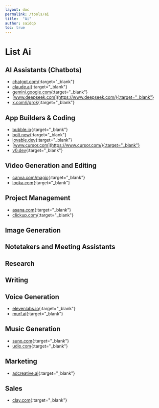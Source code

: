```yaml
---
layout: doc
permalink: /tools/ai
title:  "Ai"
author: saidqb
toc: true
---
```



# List Ai

## AI Assistants (Chatbots)

- [chatgpt.com](https://chatgpt.com/){:target="_blank"}
- [claude.ai](https://claude.ai/){:target="_blank"}
- [gemini.google.com](https://gemini.google.com/){:target="_blank"}
- [www.deepseek.com](https://www.deepseek.com/){:target="_blank"}
- [x.com/i/grok](https://x.com/i/grok){:target="_blank"}

## App Builders & Coding
- [bubble.io](https://bubble.io/){:target="_blank"}
- [bolt.new](https://bolt.new/){:target="_blank"}
- [lovable.dev](https://lovable.dev/){:target="_blank"}
- [www.cursor.com](https://www.cursor.com/){:target="_blank"}
- [v0.dev](https://v0.dev/){:target="_blank"}

## Video Generation and Editing
- [canva.com/magic](https://www.canva.com/magic/){:target="_blank"}
- [looka.com](https://looka.com/){:target="_blank"}

## Project Management
- [asana.com](https://asana.com/){:target="_blank"}
- [clickup.com](https://clickup.com/){:target="_blank"}

## Image Generation
## Notetakers and Meeting Assistants
## Research
## Writing  
## Voice Generation
- [elevenlabs.io](https://elevenlabs.io/){:target="_blank"}
- [murf.ai](https://murf.ai/){:target="_blank"}

## Music Generation
- [suno.com](https://suno.com/){:target="_blank"}
- [udio.com](https://www.udio.com/){:target="_blank"}

## Marketing
- [adcreative.ai](https://www.adcreative.ai/){:target="_blank"}

## Sales
- [clay.com](https://www.clay.com/){:target="_blank"}

## 
## 
